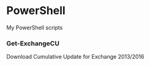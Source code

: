 # PowerShell
My PowerShell scripts

### Get-ExchangeCU
Download Cumulative Update for Exchange 2013/2016
